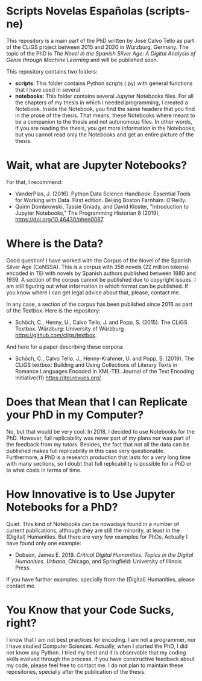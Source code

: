 # Scripts Novelas Españolas (scripts-ne)
This repository is a main part of the PhD written by José Calvo Tello as part of the CLiGS project between 2015 and 2020 in Würzburg, Germany. The topic of the PhD is *The Novel in the Spanish Silver Age: A Digital Analysis of Genre through Machine Learning* and will be published soon.

This repository contains two folders:

- **scripts**: This folder contains Python scripts (.py) with general functions that I have used in several 
- **notebooks**: This folder contains several Jupyter Notebooks files. For all the chapters of my thesis in which I needed programming, I created a Notebook. Inside the Notebook, you find the same headers that you find in the prose of the thesis. That means, these Notebooks where meant to be a companion to the thesis and not autonomous files. In other words, if you are reading the thesis, you get more information in the Notebooks; but you cannot read only the Notebooks and get an entire picture of the thesis.

# Wait, what are Jupyter Notebooks?
For that, I recommend:

- VanderPlas, J. (2016). Python Data Science Handbook: Essential Tools for Working with Data. First edition. Beijing Boston Farnham: O’Reilly.
- Quinn Dombrowski, Tassie Gniady, and David Kloster, "Introduction to Jupyter Notebooks," The Programming Historian 8 (2019), https://doi.org/10.46430/phen0087.

# Where is the Data?
Good question! I have worked with the Corpus of the Novel of the Spanish Silver Age (CoNSSA). This is a corpus with 358 novels (22 million tokens) encoded in TEI with novels by Spanish authors published between 1880 and 1939. A section of the corpus cannot be published due to copyright issues. I am still figuring out what information in which format can be published. If you know where I can get legal advice about that, please, contact me.

In any case, a section of the corpus has been published since 2016 as part of the Textbox. Here is the repository:
* Schöch, C., Henny, U., Calvo Tello, J. and Popp, S. (2015). The CLiGS Textbox. Würzburg: University of Würzburg https://github.com/cligs/textbox.


And here for a paper describing these corpora:
- Schöch, C., Calvo Tello, J., Henny-Krahmer, U. and Popp, S. (2019). The CLiGS textbox: Building and Using Collections of Literary Texts in Romance Languages Encoded in XML-TEI. Journal of the Text Encoding Initiative(11) https://jtei.revues.org/.


# Does that Mean that I can Replicate your PhD in my Computer?
No, but that would be very cool. In 2018, I decided to use Notebooks for the PhD. However, full replicability was never part of my plans nor was part of the feedback from my tutors. Besides, the fact that not all the data can be published makes full replicability in this case very questionable. Furthermore, a PhD is a research production that lasts for a very long time with many sections, so I doubt that full replicability is possible for a PhD or to what costs in terms of time.

# How Innovative is to Use Jupyter Notebooks for a PhD?
Quiet. This kind of Notebooks can be nowadays found in a number of current publications, although they are still the minority, at least in the (Digital) Humanities. But there are very few examples for PhDs. Actually I have found only one example:

- Dobson, James E. 2019. *Critical Digital Humanities. Topics in the Digital Humanities. Urbana*, Chicago, and Springfield: University of Illinois Press.

If you have further examples, specially from the (Digital) Humanities, please contact me.

# You Know that your Code Sucks, right?
I know that I am not best practices for encoding. I am not a programmer, nor I have studied Computer Sciences. Actually, when I started the PhD, I did not know any Python. I tried my best and it is observable that my coding skills evolved through the process. If you have constructive feedback about my code, please feel free to contact me. I do not plan to maintain these repositories, specially after the publication of the thesis.